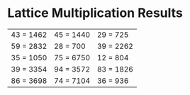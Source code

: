 # Lattice Multiplication Results

|   |   |   |
|---|---|---|
| 43 = 1462 | 45 = 1440 | 29 = 725 |
| 59 = 2832 | 28 = 700 | 39 = 2262 |
| 35 = 1050 | 75 = 6750 | 12 = 804 |
| 39 = 3354 | 94 = 3572 | 83 = 1826 |
| 86 = 3698 | 74 = 7104 | 36 = 936 |

